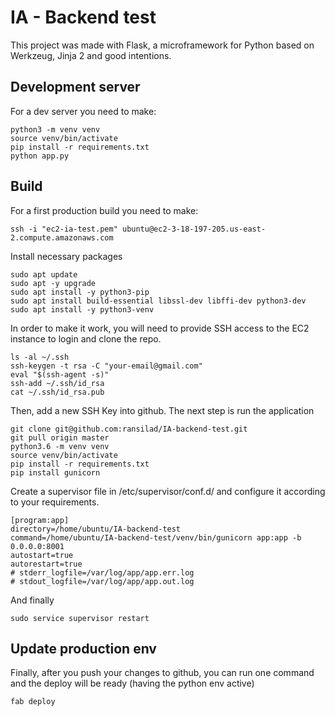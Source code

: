 # IA - Backend test

This project was made with Flask, a microframework for Python based on Werkzeug, Jinja 2 and good intentions.

## Development server

For a dev server you need to make:

```
python3 -m venv venv
source venv/bin/activate
pip install -r requirements.txt
python app.py
```

## Build

For a first production build you need to make:

```
ssh -i "ec2-ia-test.pem" ubuntu@ec2-3-18-197-205.us-east-2.compute.amazonaws.com
```

Install necessary packages

```
sudo apt update
sudo apt -y upgrade
sudo apt install -y python3-pip
sudo apt install build-essential libssl-dev libffi-dev python3-dev
sudo apt install -y python3-venv
```

In order to make it work, you will need to provide SSH access to the EC2 instance to login and clone the repo.

```
ls -al ~/.ssh
ssh-keygen -t rsa -C "your-email@gmail.com"
eval "$(ssh-agent -s)"
ssh-add ~/.ssh/id_rsa
cat ~/.ssh/id_rsa.pub
```

Then, add a new SSH Key into github. The next step is run the application

```
git clone git@github.com:ransilad/IA-backend-test.git
git pull origin master
python3.6 -m venv venv
source venv/bin/activate
pip install -r requirements.txt
pip install gunicorn
```

Create a supervisor file in /etc/supervisor/conf.d/ and configure it according to your requirements.

```
[program:app]
directory=/home/ubuntu/IA-backend-test
command=/home/ubuntu/IA-backend-test/venv/bin/gunicorn app:app -b 0.0.0.0:8001
autostart=true
autorestart=true
# stderr_logfile=/var/log/app/app.err.log
# stdout_logfile=/var/log/app/app.out.log
```

And finally

```
sudo service supervisor restart
```

## Update production env

Finally, after you push your changes to github, you can run one command and the deploy will be ready (having the python env active)

```
fab deploy
```
